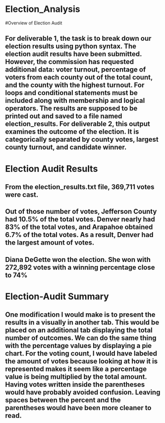 # Election_Analysis
#Overview of Election Audit
##  For deliverable 1, the task is to break down our election results using python syntax. The election audit results have been submitted. However, the commission has requested additional data: voter turnout, percentage of voters from each county out of the total count, and the county with the highest turnout. For loops and conditional statements must be included along with membership and logical operators. The results are supposed to be printed out and saved to a file named election_results. For deliverable 2, this output examines the outcome of the election. It is categorically separated by county votes, largest county turnout, and candidate winner. 
# Election Audit Results
## From the election_results.txt file, 369,711 votes were cast.
## Out of those number of votes, Jefferson County had 10.5% of the total votes. Denver nearly had 83% of the total votes, and Arapahoe obtained 6.7% of the total votes. As a result, Denver had the largest amount of votes. 
## Diana DeGette won the election. She won with 272,892 votes with a winning percentage close to 74%
# Election-Audit Summary
## One modification I would make is to present the results in a visually in another tab. This would be placed on an additional tab displaying the total number of outcomes. We can do the same thing with the percentage values by displaying a pie chart. For the voting count, I would have labeled the amount of votes because looking at how it is represented makes it seem like a percentage value is being multiplied by the total amount. Having votes written inside the parentheses would have probably avoided confusion. Leaving spaces between the percent and the parentheses would have been more cleaner to read.
